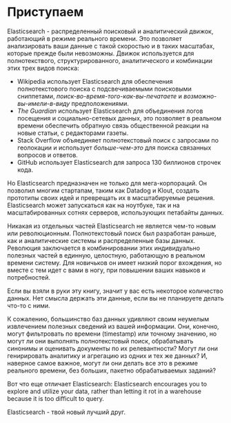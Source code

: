 # Приступаем
Elasticsearch - распределенный поисковый и аналитический движок, работающий в режиме реального времени. Это позволяет 
анализировать ваши данные с такой скоростью и в таких масштабах, которые прежде были невозможны. Движок используется для 
полнотекствого, структурированного, аналитического и комбинации этих трех видов поиска:

- Wikipedia использует Elasticsearch для обеспечения полнотекстового поиска с подсвечиваемыми поисковыми сниппетами, 
*поиск-во-время-того-как-вы-печатаете* и *возможно-вы-имели-в-виду* предположениями.
- *The Guardian* использует Elasticsearch для объединения логов посещения и социально-сетевых данных, это позволяет в реальном времени обеспечить обратную связь общественной реакции на новые статьи, c редакторами газеты.
- Stack Overflow объяединяет полнотекстовый поиск с запросами по геолокации и использует *больше-чем-это* для поиска 
связанных вопросов и ответов.
- GitHub использует Elasticsearch для запроса 130 биллионов строчек кода.

Но Elasticsearch предназначен не только для мега-корпораций. Он позволил многим стартапам, таким как Datadog и Klout, 
создать прототипы своих идей и преврещать их в масштабируемые решения. Elasticsearch может запускаться как на ноутбуке, так 
и на масштабированных сотнях серверов, использующих петабайты данных.

Никакая из отдельных частей Elasticsearch не является чем-то новым или революционным. Полнотекстовый поиск был разработан 
раньше, как и аналитические системы и распределенные базы данных. Революция заключается в комбинировании этих индивидуально
полезных частей в единную, целостную, работающую в реальном времени систему. Для новичьков он имеет низкий порог вхождения,
но вместе с тем идет с вами в ногу, при повышении ваших навыков и потребностей.

Если вы взяли в руки эту книгу, значит у вас есть некоторое количество данных. Нет смысла держать эти данные, если вы не планируете делать что-то с ними.

К сожалению, большинство баз данных удивляют своим неумелым извлечением полезных сведений из вашей информации. Они, конечно, могут фильтровать по времени (timestamp) или точному значению, но могут ли они выполнять полнотекстовый поиск, обрабатывать синонимы и оценивать документы по их релевантности? Могут ли они генирировать аналитику и агрегацию из одних и тех же данных? И, наверное самое важное, могут ли они делать все это в режиме реального времени, без больших, пакетно обрабатываемых заданий?

Вот что еще отличает Elasticsearch: Elasticsearch encourages you to explore and utilize your data, rather than letting it rot in a warehouse because it is too difficult to query.

Elasticsearch - твой новый лучший друг.

